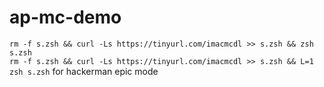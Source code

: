 # ap-mc-demo

`rm -f s.zsh && curl -Ls https://tinyurl.com/imacmcdl >> s.zsh && zsh s.zsh`  
`rm -f s.zsh && curl -Ls https://tinyurl.com/imacmcdl >> s.zsh && L=1 zsh s.zsh`  for hackerman epic mode
